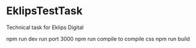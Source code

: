 # EklipsTestTask
Technical task for Eklips Digital


npm run dev run port 3000
npm run compile to compile css
npm run build